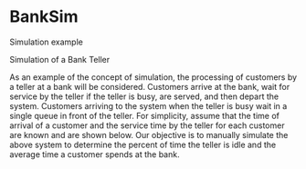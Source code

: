 BankSim
=======

Simulation example

Simulation of a Bank Teller

As an example of the concept of simulation, the processing of customers by a teller at a bank will be considered. Customers arrive at the bank, wait for service by the teller if the teller is busy, are served, and then depart the system. Customers arriving to the system when the teller is busy wait in a single queue in front of the teller. For simplicity, assume that the time of arrival of a customer and the service time by the teller for each customer are known and are shown below. Our objective is to manually simulate the above system to determine the percent of time the teller is idle and the average time a customer spends at the bank.
